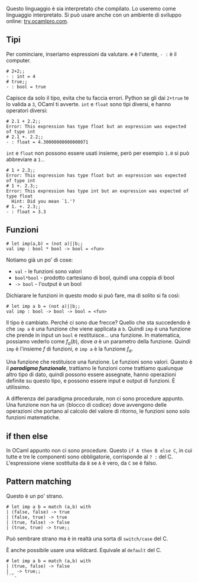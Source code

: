 Questo linguaggio è sia interpretato che compilato. Lo useremo come linguaggio interpretato. Si può usare anche con un ambiente di sviluppo online: [try.ocamlpro.com](https://try.ocamlpro.com).

## Tipi

Per cominciare, inseriamo espressioni da valutare. `#` è l'utente, `- :` è il computer.
```
# 2+2;;
- : int = 4
# true;;
- : bool = true
```
Capisce da solo il tipo, evita che tu faccia errori.
Python se gli dai `2+true` te lo valida a `3`, OCaml ti avverte.
`int` e `float` sono tipi diversi, e hanno operatori diversi:
```
# 2.1 + 2.2;;
Error: This expression has type float but an expression was expected of type int
# 2.1 +. 2.2;;
- : float = 4.30000000000000071
```
`int` e `float` non possono essere usati insieme, però per esempio `1.0` si può abbreviare a `1.`.
```
# 1 + 2.3;;
Error: This expression has type float but an expression was expected of type int
# 1 +. 2.3;;
Error: This expression has type int but an expression was expected of type float
  Hint: Did you mean `1.'?
# 1. +. 2.3;;
- : float = 3.3
```

## Funzioni
```
# let imp(a,b) = (not a)||b;;
val imp : bool * bool -> bool = <fun>
```
Notiamo già un po' di cose:
* `val` - le funzioni sono valori
* `bool*bool` - prodotto cartesiano di bool, quindi una coppia di bool
* `-> bool` - l'output è un bool

Dichiarare le funzioni in questo modo si può fare, ma di solito si fa così:
```
# let imp a b = (not a)||b;;
val imp : bool -> bool -> bool = <fun>
```
Il tipo è cambiato. Perché ci sono due frecce?
Quello che sta succedendo è che `imp a` è una funzione che viene applicata a `b`.
Quindi `imp` è una funzione che prende in input un `bool` e restituisce... una funzione.
In matematica, possiamo vederlo come $f_a(b)$, dove $a$ è un parametro della funzione.
Quindi `imp` è l'insieme $f$ di funzioni, e `imp a` è la funzione $f_a$.

Una funzione che restituisce una funzione. Le funzioni sono valori.
Questo è il <span class="yellow"><b><i>paradigma funzionale</i></b></span>, trattiamo le funzioni come trattiamo qualunque altro tipo di dato, quindi possono essere assegnate, hanno operazioni definite su questo tipo, e possono essere input e output di funzioni. È <span class="pink">utilissimo</span>.

A differenza del paradigma procedurale, non ci sono procedure appunto. Una funzione non ha un `{`blocco di codice`}` dove avvengono delle operazioni che portano al calcolo del valore di ritorno, le funzioni sono solo funzioni matematiche.

## if then else

In OCaml appunto non ci sono procedure. Questo `if A then B else C`, in cui tutte e tre le componenti sono obbligatorie, corrisponde al `? :` del C. L'espressione viene sostituita da `B` se `A` è vero, da `C` se è falso.

## Pattern matching

Questo è un po' strano.
```
# let imp a b = match (a,b) with
| (false, false) -> true
| (false, true) -> true
| (true, false) -> false
| (true, true) -> true;;
```
Può sembrare strano ma è in realtà una sorta di `switch/case` del C.

È anche possibile usare una wildcard. Equivale al `default` del C.
```
# let imp a b = match (a,b) with
| (true, false) -> false
| _ -> true;;
```-